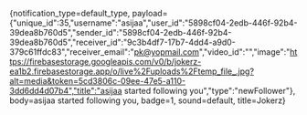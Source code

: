 {notification_type=default_type, payload={"unique_id":35,"username":"asijaa","user_id":"5898cf04-2edb-446f-92b4-39dea8b760d5","sender_id":"5898cf04-2edb-446f-92b4-39dea8b760d5","receiver_id":"9c3b4df7-17b7-4dd4-a9d0-379c61ffdc83","receiver_email":"pk@yopmail.com","video_id":"","image":"https://firebasestorage.googleapis.com/v0/b/jokerz-ea1b2.firebasestorage.app/o/live%2Fuploads%2Ftemp_file_.jpg?alt=media&token=5cd3806c-09ee-47e5-a110-3dd6dd4d07b4","title":"asijaa started following you","type":"newFollower"}, body=asijaa started following you, badge=1, sound=default, title=Jokerz}
